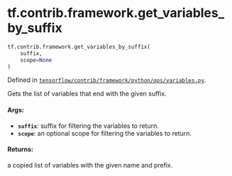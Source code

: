 <div itemscope itemtype="http://developers.google.com/ReferenceObject">
<meta itemprop="name" content="tf.contrib.framework.get_variables_by_suffix" />
<meta itemprop="path" content="Stable" />
</div>

# tf.contrib.framework.get_variables_by_suffix

``` python
tf.contrib.framework.get_variables_by_suffix(
    suffix,
    scope=None
)
```



Defined in [`tensorflow/contrib/framework/python/ops/variables.py`](/code/stable/tensorflow/contrib/framework/python/ops/variables.py).

Gets the list of variables that end with the given suffix.

#### Args:

* <b>`suffix`</b>: suffix for filtering the variables to return.
* <b>`scope`</b>: an optional scope for filtering the variables to return.


#### Returns:

a copied list of variables with the given name and prefix.